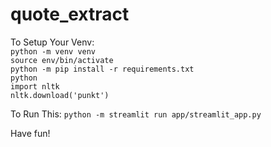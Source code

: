 # quote_extract


To Setup Your Venv: </br>
`python -m venv venv` </br>
`source env/bin/activate` </br>
`python -m pip install -r requirements.txt` </br>
`python` </br>
`import nltk` </br>
`nltk.download('punkt')` </br>

To Run This: 
`python -m streamlit run app/streamlit_app.py` 

Have fun!
